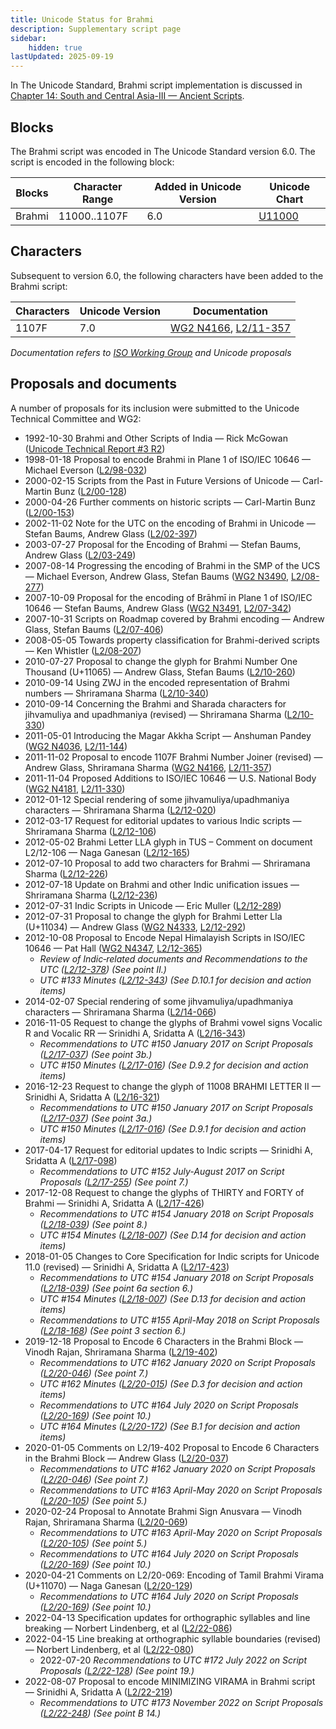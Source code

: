 ```yaml
---
title: Unicode Status for Brahmi
description: Supplementary script page
sidebar:
    hidden: true
lastUpdated: 2025-09-19
---
```


In The Unicode Standard, Brahmi script implementation is discussed in [Chapter 14: South and Central Asia-III — Ancient Scripts](https://www.unicode.org/versions/latest/core-spec/chapter-14/#G39063).

## Blocks

The Brahmi script was encoded in The Unicode Standard version 6.0. The script is encoded in the following block:

| Blocks | Character Range | Added in Unicode Version | Unicode Chart |
| ------ | --------------- | ------------------------ | ------------- |
| Brahmi | 11000..1107F | 6.0 | [U11000](http://www.unicode.org/charts/PDF/U11000.pdf) |

## Characters

Subsequent to version 6.0, the following characters have been added to the Brahmi script:

| Characters | Unicode Version | Documentation |
| ---------- | --------------- | ------------- |
| 1107F | 7.0 | [WG2 N4166](https://www.unicode.org/wg2/docs/n4166.pdf), [L2/11-357](http://www.unicode.org/cgi-bin/GetMatchingDocs.pl?L2/11-357) |

_Documentation refers to [ISO Working Group](https://www.unicode.org/wg2/) and Unicode proposals_

## Proposals and documents

A number of proposals for its inclusion were submitted to the Unicode Technical Committee and WG2:
- 1992-10-30 Brahmi and Other Scripts of India — Rick McGowan ([Unicode Technical Report #3 R2](http://www.unicode.org/reports/tr3-2/))
- 1998-01-18 Proposal to encode Brahmi in Plane 1 of ISO/IEC 10646 — Michael Everson ([L2/98-032](http://www.unicode.org/cgi-bin/GetMatchingDocs.pl?L2/98-032))
- 2000-02-15 Scripts from the Past in Future Versions of Unicode — Carl-Martin Bunz                 ([L2/00-128](http://www.unicode.org/cgi-bin/GetMatchingDocs.pl?L2/00-128))
- 2000-04-26 Further comments on historic scripts — Carl-Martin Bunz ([L2/00-153](http://www.unicode.org/cgi-bin/GetMatchingDocs.pl?L2/00-153))
- 2002-11-02 Note for the UTC on the encoding of Brahmi in Unicode — Stefan Baums, Andrew Glass ([L2/02-397](http://www.unicode.org/cgi-bin/GetMatchingDocs.pl?L2/02-397))
- 2003-07-27  Proposal for the Encoding of Brahmi — Stefan Baums, Andrew Glass ([L2/03-249](http://www.unicode.org/cgi-bin/GetMatchingDocs.pl?L2/03-249))
- 2007-08-14 Progressing the encoding of Brahmi in the SMP of the UCS — Michael Everson, Andrew Glass, Stefan Baums ([WG2 N3490](https://www.unicode.org/wg2/docs/n3490.pdf), [L2/08-277](http://www.unicode.org/cgi-bin/GetMatchingDocs.pl?L2/08-277))
- 2007-10-09 Proposal for the encoding of Brāhmī in Plane 1 of ISO/IEC 10646 — Stefan Baums, Andrew  Glass ([WG2 N3491](https://www.unicode.org/wg2/docs/n3491.pdf), [L2/07-342](http://www.unicode.org/cgi-bin/GetMatchingDocs.pl?L2/07-342))
- 2007-10-31 Scripts on Roadmap covered by Brahmi encoding — Andrew Glass, Stefan Baums ([L2/07-406](http://www.unicode.org/cgi-bin/GetMatchingDocs.pl?L2/07-406))
- 2008-05-05 Towards property classification for Brahmi-derived scripts — Ken Whistler ([L2/08-207](http://www.unicode.org/cgi-bin/GetMatchingDocs.pl?L2/08-207))
- 2010-07-27 Proposal to change the glyph for Brahmi Number One Thousand (U+11065) — Andrew Glass, Stefan Baums ([L2/10-260](http://www.unicode.org/cgi-bin/GetMatchingDocs.pl?L2/10-260))
- 2010-09-14 Using ZWJ in the encoded representation of Brahmi numbers — Shriramana Sharma ([L2/10-340](http://www.unicode.org/cgi-bin/GetMatchingDocs.pl?L2/10-340))
- 2010-09-14 Concerning the Brahmi and Sharada characters for jihvamuliya and upadhmaniya (revised) — Shriramana Sharma ([L2/10-330](http://www.unicode.org/cgi-bin/GetMatchingDocs.pl?L2/10-330))
- 2011-05-01 Introducing the Magar Akkha Script — Anshuman Pandey ([WG2 N4036](https://www.unicode.org/wg2/docs/n4036.pdf), [L2/11-144](http://www.unicode.org/cgi-bin/GetMatchingDocs.pl?L2/11-144))
- 2011-11-02 Proposal to encode 1107F Brahmi Number Joiner (revised) — Andrew Glass, Shriramana Sharma ([WG2 N4166](https://www.unicode.org/wg2/docs/n4166.pdf), [L2/11-357](http://www.unicode.org/cgi-bin/GetMatchingDocs.pl?L2/11-357))
- 2011-11-04 Proposed Additions to ISO/IEC 10646 — U.S. National Body ([WG2 N4181](https://www.unicode.org/wg2/docs/n4181.pdf), [L2/11-330](http://www.unicode.org/cgi-bin/GetMatchingDocs.pl?L2/11-330))
- 2012-01-12 Special rendering of some jihvamuliya/upadhmaniya characters — Shriramana Sharma ([L2/12-020](http://www.unicode.org/cgi-bin/GetMatchingDocs.pl?L2/12-020))
- 2012-03-17 Request for editorial updates to various Indic scripts — Shriramana Sharma             ([L2/12-106](http://www.unicode.org/cgi-bin/GetMatchingDocs.pl?L2/12-106))
- 2012-05-02 Brahmi Letter LLA glyph in TUS – Comment on document L2/12-106 — Naga Ganesan ([L2/12-165](http://www.unicode.org/cgi-bin/GetMatchingDocs.pl?L2/12-165))
- 2012-07-10 Proposal to add two characters for Brahmi — Shriramana Sharma ([L2/12-226](http://www.unicode.org/cgi-bin/GetMatchingDocs.pl?L2/12-226))
- 2012-07-18 Update on Brahmi and other Indic unification issues — Shriramana Sharma ([L2/12-236](http://www.unicode.org/cgi-bin/GetMatchingDocs.pl?L2/12-236))
- 2012-07-31 Indic Scripts in Unicode — Eric Muller ([L2/12-289](http://www.unicode.org/cgi-bin/GetMatchingDocs.pl?L2/12-289))
- 2012-07-31 Proposal to change the glyph for Brahmi Letter Lla (U+11034) — Andrew Glass ([WG2 N4333](https://www.unicode.org/wg2/docs/n4333.pdf), [L2/12-292](http://www.unicode.org/cgi-bin/GetMatchingDocs.pl?L2/12-292))
- 2012-10-08 Proposal to Encode Nepal Himalayish Scripts in ISO/IEC 10646 — Pat Hall ([WG2 N4347](https://www.unicode.org/wg2/docs/n4347.pdf), [L2/12-365](http://www.unicode.org/cgi-bin/GetMatchingDocs.pl?L2/12-365))
  - _Review of Indic‐related documents and Recommendations to the UTC ([L2/12-378](http://www.unicode.org/cgi-bin/GetMatchingDocs.pl?L2/12-378)) (See point II.)_
  - _UTC #133 Minutes ([L2/12-343](http://www.unicode.org/L2/L2012/12343.htm)) (See D.10.1 for decision and action items)_
- 2014-02-07 Special rendering of some jihvamuliya/upadhmaniya characters — Shriramana Sharma ([L2/14-066](http://www.unicode.org/cgi-bin/GetMatchingDocs.pl?L2/14-066))
- 2016-11-05 Request to change the glyphs of Brahmi vowel signs Vocalic R and Vocalic RR — Srinidhi A, Sridatta A ([L2/16-343](http://www.unicode.org/cgi-bin/GetMatchingDocs.pl?L2/16-343))
  - _Recommendations to UTC #150 January 2017 on Script Proposals ([L2/17-037](http://www.unicode.org/L2/L2017/17037-script-ad-hoc.pdf)) (See point 3b.)_
  - _UTC #150 Minutes ([L2/17-016](http://www.unicode.org/L2/L2017/17016.htm)) (See D.9.2 for decision and action items)_
- 2016-12-23 Request to change the glyph of 11008 BRAHMI LETTER II — Srinidhi A, Sridatta A ([L2/16-321](http://www.unicode.org/cgi-bin/GetMatchingDocs.pl?L2/16-321))
  - _Recommendations to UTC #150 January 2017 on Script Proposals ([L2/17-037](http://www.unicode.org/L2/L2017/17037-script-ad-hoc.pdf)) (See point 3a.)_
  - _UTC #150 Minutes ([L2/17-016](http://www.unicode.org/L2/L2017/17016.htm)) (See D.9.1 for decision and action items)_
- 2017-04-17 Request for editorial updates to Indic scripts — Srinidhi A, Sridatta A ([L2/17-098](http://www.unicode.org/cgi-bin/GetMatchingDocs.pl?L2/17-098))
  - _Recommendations to UTC #152 July-August 2017 on Script Proposals ([L2/17-255](http://www.unicode.org/cgi-bin/GetMatchingDocs.pl?L2/17-255)) (See point 7.)_
- 2017-12-08 Request to change the glyphs of THIRTY and FORTY of Brahmi — Srinidhi A, Sridatta A ([L2/17-426](http://www.unicode.org/cgi-bin/GetMatchingDocs.pl?L2/17-426))
  - _Recommendations to UTC #154 January 2018 on Script Proposals ([L2/18-039](http://www.unicode.org/L2/L2018/18039-script-adhoc-rec.pdf)) (See point 8.)_
  - _UTC #154 Minutes ([L2/18-007](http://www.unicode.org/L2/L2018/18007.htm)) (See D.14 for decision and action items)_
- 2018-01-05 Changes to Core Specification for Indic scripts for Unicode 11.0 (revised) — Srinidhi A, Sridatta A ([L2/17-423](http://www.unicode.org/cgi-bin/GetMatchingDocs.pl?L2/17-423))
  - _Recommendations to UTC #154 January 2018 on Script Proposals ([L2/18-039](http://www.unicode.org/L2/L2018/18039-script-adhoc-rec.pdf)) (See point 6a section 6.)_
  - _UTC #154 Minutes ([L2/18-007](http://www.unicode.org/L2/L2018/18007.htm)) (See D.13 for decision and action items)_
  - _Recommendations to UTC #155 April-May 2018 on Script Proposals ([L2/18-168](http://www.unicode.org/L2/L2018/18168-script-rec.pdf)) (See point 3 section 6.)_
- 2019-12-18 Proposal to Encode 6 Characters in the Brahmi Block — Vinodh Rajan, Shriramana Sharma ([L2/19-402](http://www.unicode.org/cgi-bin/GetMatchingDocs.pl?L2/19-402))
  - _Recommendations to UTC #162 January 2020 on Script Proposals ([L2/20-046](http://www.unicode.org/L2/L2020/20046-script-adhoc-rept.pdf)) (See point 7.)_
  - _UTC #162 Minutes ([L2/20-015](http://www.unicode.org/L2/L2020/20015.htm)) (See D.3 for decision and action items)_
  - _Recommendations to UTC #164 July 2020 on Script Proposals ([L2/20-169](https://www.unicode.org/L2/L2020/20169-script-adhoc-rept.pdf)) (See point 10.)_
  - _UTC #164 Minutes ([L2/20-172](https://www.unicode.org/L2/L2020/20172.htm)) (See B.1 for decision and action items)_
- 2020-01-05 Comments on L2/19-402 Proposal to Encode 6 Characters in the Brahmi Block — Andrew Glass ([L2/20-037](http://www.unicode.org/cgi-bin/GetMatchingDocs.pl?L2/20-037))
  - _Recommendations to UTC #162 January 2020 on Script Proposals ([L2/20-046](http://www.unicode.org/L2/L2020/20046-script-adhoc-rept.pdf)) (See point 7.)_
  - _Recommendations to UTC #163 April-May 2020 on Script Proposals ([L2/20-105](https://www.unicode.org/L2/L2020/20105-script-adhoc-rept.pdf)) (See point 5.)_
- 2020-02-24 Proposal to Annotate Brahmi Sign Anusvara — Vinodh Rajan, Shriramana Sharma     ([L2/20-069](http://www.unicode.org/cgi-bin/GetMatchingDocs.pl?L2/20-069))
  - _Recommendations to UTC #163 April-May 2020 on Script Proposals ([L2/20-105](https://www.unicode.org/L2/L2020/20105-script-adhoc-rept.pdf)) (See point 5.)_
  - _Recommendations to UTC #164 July 2020 on Script Proposals ([L2/20-169](https://www.unicode.org/L2/L2020/20169-script-adhoc-rept.pdf)) (See point 10.)_
- 2020-04-21 Comments on L2/20-069: Encoding of Tamil Brahmi Virama (U+11070) — Naga Ganesan ([L2/20-129](http://www.unicode.org/cgi-bin/GetMatchingDocs.pl?L2/20-129))
  - _Recommendations to UTC #164 July 2020 on Script Proposals ([L2/20-169](https://www.unicode.org/L2/L2020/20169-script-adhoc-rept.pdf)) (See point 10.)_
- 2022-04-13 Specification updates for orthographic syllables and line breaking — Norbert Lindenberg, et al ([L2/22-086](http://www.unicode.org/cgi-bin/GetMatchingDocs.pl?L2/22-086))
- 2022-04-15 Line breaking at orthographic syllable boundaries (revised) — Norbert Lindenberg, et al ([L2/22-080](http://www.unicode.org/cgi-bin/GetMatchingDocs.pl?L2/22-080))
  - 2022-07-20 _Recommendations to UTC #172 July 2022 on Script Proposals ([L2/22-128](http://www.unicode.org/cgi-bin/GetMatchingDocs.pl?L2/22-128)) (See point 19.)_
- 2022-08-07 Proposal to encode MINIMIZING VIRAMA in Brahmi script — Srinidhi A, Sridatta A ([L2/22-219](http://www.unicode.org/cgi-bin/GetMatchingDocs.pl?L2/22-219))
  - _Recommendations to UTC #173 November 2022 on Script Proposals ([L2/22-248](https://www.unicode.org/cgi-bin/GetMatchingDocs.pl?L2/22-248)) (See point B 14.)_
